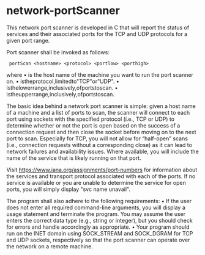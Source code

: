 # network-portScanner
This network port scanner is developed in C that will report the status of services and their associated ports for the TCP and UDP protocols for a given port range. 

Port scanner shall be invoked as follows:

     portScan <hostname> <protocol> <portlow> <porthigh>

where
• <hostname> is the host name of the machine you want to run the port scanner on.
• <protocol>istheprotocol,limitedto"TCP"or"UDP".
• <portlow>isthelowerrange,inclusively,ofportstoscan.
• <porthigh>istheupperrange,inclusively,ofportstoscan.
  
The basic idea behind a network port scanner is simple: given a host name of a machine and a list of ports to scan, the scanner will connect to each port using sockets with the specified protocol (i.e., TCP or UDP) to determine whether or not the port is open based on the success of a connection request and then close the socket before moving on to the next port to scan. Especially for TCP, you will not allow for “half-open” scans (i.e., connection requests without a corresponding close) as it can lead to network failures and availability issues. Where available, you will include the name of the service that is likely running on that port. 

Visit https://www.iana.org/assignments/port-numbers for information about the services and transport protocol associated with each of the ports. If no service is available or you are unable to determine the service for open ports, you will simply display "svc name unavail".

The program shall also adhere to the following requirements:
• If the user does not enter all required command-line arguments, you will display a usage statement and terminate the program. You may assume the user enters the correct data type (e.g., string or integer), but you should check for errors and handle accordingly as appropriate.
• Your program should run on the INET domain using SOCK_STREAM and SOCK_DGRAM for TCP and UDP sockets, respectively so that the port scanner can operate over the network on a remote machine.
